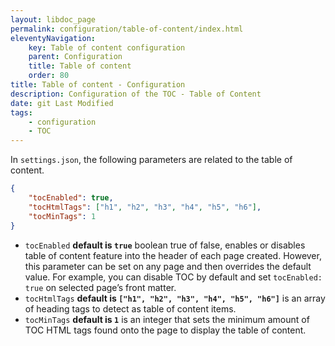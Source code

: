 ```yaml
---
layout: libdoc_page
permalink: configuration/table-of-content/index.html
eleventyNavigation:
    key: Table of content configuration
    parent: Configuration
    title: Table of content
    order: 80
title: Table of content - Configuration
description: Configuration of the TOC - Table of Content
date: git Last Modified
tags:
    - configuration
    - TOC
---
```


In `settings.json`, the following parameters are related to the table of content.

```json
{
    "tocEnabled": true,
    "tocHtmlTags": ["h1", "h2", "h3", "h4", "h5", "h6"],
    "tocMinTags": 1
}
```

* `tocEnabled` **default is `true`** boolean true of false, enables or disables table of content feature into the header of each page created. However, this parameter can be set on any page and then overrides the default value. For example, you can disable TOC by default and set `tocEnabled: true` on selected page’s front matter.
* `tocHtmlTags` **default is `["h1", "h2", "h3", "h4", "h5", "h6"]`** is an array of heading tags to detect as table of content items.
* `tocMinTags` **default is `1`** is an integer that sets the minimum amount of TOC HTML tags found onto the page to display the table of content.


